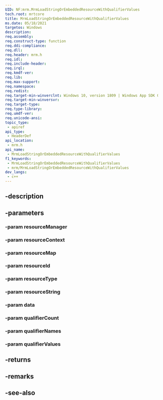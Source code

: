 ```yaml
---
UID: NF:mrm.MrmLoadStringOrEmbeddedResourceWithQualifierValues
tech.root: mrtcore 
title: MrmLoadStringOrEmbeddedResourceWithQualifierValues
ms.date: 05/18/2021 
targetos: Windows
description: 
req.assembly: 
req.construct-type: function
req.ddi-compliance: 
req.dll: 
req.header: mrm.h
req.idl: 
req.include-header: 
req.irql: 
req.kmdf-ver: 
req.lib: 
req.max-support: 
req.namespace: 
req.redist: 
req.target-min-winverclnt: Windows 10, version 1809 | Windows App SDK 0.5 (and later) 
req.target-min-winversvr: 
req.target-type: 
req.type-library: 
req.umdf-ver: 
req.unicode-ansi: 
topic_type:
 - apiref
api_type:
 - HeaderDef
api_location:
 - mrm.h
api_name:
 - MrmLoadStringOrEmbeddedResourceWithQualifierValues
f1_keywords:
 - MrmLoadStringOrEmbeddedResourceWithQualifierValues
 - mrm/MrmLoadStringOrEmbeddedResourceWithQualifierValues
dev_langs:
 - c++
---
```


## -description

## -parameters

### -param resourceManager

### -param resourceContext

### -param resourceMap

### -param resourceId

### -param resourceType

### -param resourceString

### -param data

### -param qualifierCount

### -param qualifierNames

### -param qualifierValues

## -returns

## -remarks

## -see-also

